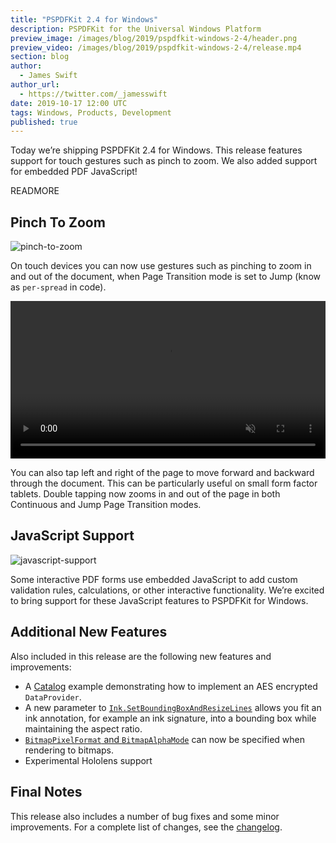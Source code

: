 ```yaml
---
title: "PSPDFKit 2.4 for Windows"
description: PSPDFKit for the Universal Windows Platform
preview_image: /images/blog/2019/pspdfkit-windows-2-4/header.png
preview_video: /images/blog/2019/pspdfkit-windows-2-4/release.mp4
section: blog
author:
  - James Swift
author_url:
  - https://twitter.com/_jamesswift
date: 2019-10-17 12:00 UTC
tags: Windows, Products, Development
published: true
---
```


Today we’re shipping PSPDFKit 2.4 for Windows. This release features support for touch gestures such as pinch to zoom. We also added support for embedded PDF JavaScript!

READMORE

## Pinch To Zoom

![pinch-to-zoom](/images/blog/2019/pspdfkit-windows-2-4/pinch-to-zoom.png)

On touch devices you can now use gestures such as pinching to zoom in and out of the document, when Page Transition mode is set to Jump (know as `per-spread` in code).

<video src="/images/blog/2019/pspdfkit-windows-2-4/pinch-to-zoom.mp4" width="100%" loop muted playsinline data-controller="video" data-video-autoplay="true"></video>

You can also tap left and right of the page to move forward and backward through the document. This can be particularly useful on small form factor tablets. Double tapping now zooms in and out of the page in both Continuous and Jump Page Transition modes.

## JavaScript Support

![javascript-support](/images/blog/2019/pspdfkit-windows-2-4/javascript-support.png)

Some interactive PDF forms use embedded JavaScript to add custom validation rules, calculations, or other interactive functionality. We’re excited to bring support for these JavaScript features to PSPDFKit for Windows.

## Additional New Features

Also included in this release are the following new features and improvements:

- A [Catalog][catalog] example demonstrating how to implement an AES encrypted `DataProvider`.
- A new parameter to [`Ink.SetBoundingBoxAndResizeLines`][ratio] allows you fit an ink annotation, for example an ink signature, into a bounding box while maintaining the aspect ratio.
- [`BitmapPixelFormat` and `BitmapAlphaMode`][render-options] can now be specified when rendering to bitmaps.
- Experimental Hololens support

## Final Notes

This release also includes a number of bug fixes and some minor improvements. For a complete list of changes, see the [changelog][changelog].

[catalog]: /api/windows/Catalog/Catalog.html
[ratio]: /api/windows/PSPDFKit/PSPDFKit.Pdf.Annotation.Ink.html#PSPDFKit_Pdf_Annotation_Ink_SetBoundingBoxAndResizeLines_Windows_Foundation_Rect_
[render-options]: /api/windows/PSPDFKit/PSPDFKit.RenderOptions.html
[changelog]: /changelog/windows/#2.4.0
[pspdfkit-windows-sdk]: /pdf-sdk/windows/
[pspdfkit trial]: https://pspdfkit.com/try/
[sales team]: https://pspdfkit.com/sales/
